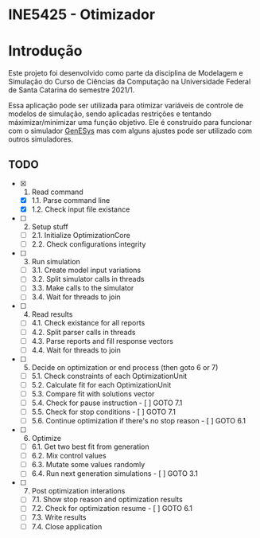 # INE5425 - Otimizador

# Introdução

Este projeto foi desenvolvido como parte da disciplina de Modelagem e Simulação do Curso de Ciências da Computação na Universidade Federal de Santa Catarina do semestre 2021/1.

Essa aplicação pode ser utilizada para otimizar variáveis de controle de modelos de simulação, sendo aplicadas restrições e tentando máximizar/minimizar uma função objetivo. Ele é construído para funcionar com o simulador [GenESys](https://github.com/rlcancian/2019_2022_GenESyS) mas com alguns ajustes pode ser utilizado com outros simuladores.

## TODO

- [X] 1. Read command
    - [X] 1.1. Parse command line
    - [X] 1.2. Check input file existance

- [ ] 2. Setup stuff
    - [ ] 2.1. Initialize OptimizationCore
    - [ ] 2.2. Check configurations integrity

- [ ] 3. Run simulation
    - [ ] 3.1. Create model input variations
    - [ ] 3.2. Split simulator calls in threads
    - [ ] 3.3. Make calls to the simulator
    - [ ] 3.4. Wait for threads to join

- [ ] 4. Read results
    - [ ] 4.1. Check existance for all reports
    - [ ] 4.2. Split parser calls in threads
    - [ ] 4.3. Parse reports and fill response vectors
    - [ ] 4.4. Wait for threads to join

- [ ] 5. Decide on optimization or end process (then goto 6 or 7)
    - [ ] 5.1. Check constraints of each OptimizationUnit
    - [ ] 5.2. Calculate fit for each OptimizationUnit
    - [ ] 5.3. Compare fit with solutions vector
    - [ ] 5.4. Check for pause instruction - [ ] GOTO 7.1
    - [ ] 5.5. Check for stop conditions - [ ] GOTO 7.1
    - [ ] 5.6. Continue optimization if there's no stop reason - [ ] GOTO 6.1 

- [ ] 6. Optimize
    - [ ] 6.1. Get two best fit from generation
    - [ ] 6.2. Mix control values
    - [ ] 6.3. Mutate some values randomly
    - [ ] 6.4. Run next generation simulations - [ ] GOTO 3.1

- [ ] 7. Post optimization interations
    - [ ] 7.1. Show stop reason and optimization results
    - [ ] 7.2. Check for optimization resume - [ ] GOTO 6.1
    - [ ] 7.3. Write results
    - [ ] 7.4. Close application